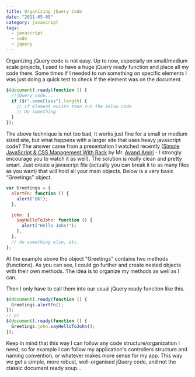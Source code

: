 ```yaml
---
title: Organizing jQuery Code
date: "2011-05-09"
category: javascript
tags:
  - javascript
  - code
  - jquery
---
```


Organizing jQuery code is not easy. Up to now, especially on small/medium scale projects, I used to have a huge jQuery ready function and place all my code there. Some times if I needed to run something on specific elements I was just doing a quick test to check if the element was on the document.

```js
$(document).ready(function () {
  //jQuery code...
  if ($(".someClass").length) {
    // if element exists then run the below code
    // Do something
  }
});
```

The above technique is not too bad, it works just fine for a small or medium sized site, but what happens with a larger site that uses heavy javascript code? The answer came from a presentation I watched recently ([Simple JavaScript & CSS Management With Rack](http://ontwik.com/javascript/simple-javascript-css-management-with-rack-by-avand-amiri/ "Simple JavaScript & CSS Management with Rack by Avand Amiri") by Mr. [Avand Amiri](http://avandamiri.com/ "Avand Amiri") - I strongly encourage you to watch it as well). The solution is really clean and pretty smart. Just create a javascript file (actually you can break it to as many files as you want) that will hold all your main objects. Below is a very basic “Greetings” object.

```js
var Greetings = {
  alertFn: function () {
    alert("OK");
  },

  john: {
    sayHelloToJohn: function () {
      alert("Hello John!");
    },
  },
  // do something else, etc.
};
```

At the example above the object "Greetings" contains two methods (functions). As you can see, I could go further and create nested objects with their own methods. The idea is to organize my methods as well as I can.

Then I only have to call them into our usual jQuery ready function like this.

```js
$(document).ready(function () {
  Greetings.alertFn();
});
// or
$(document).ready(function () {
  Greetings.john.sayHelloToJohn();
});
```

Keep in mind that this way I can follow any code structure/organization I need, so for example I can follow my application's controllers structure and naming convention, or whatever makes more sense for my app. This way we get a simple, more robust, well-organised jQuery code, and not the classic document ready soup...
